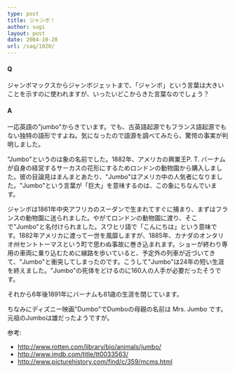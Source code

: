 ```yaml
---
type: post
title: ジャンボ！
author: sugi
layout: post
date: 2004-10-28
url: /saq/1020/
---
```

#### Q

ジャンボマックスからジャンボジェットまで、「ジャンボ」という言葉は大きいことを示すのに使われますが、いったいどこからきた言葉なのでしょう？

#### A

一応英語の"jumbo"からきています。でも、古英語起源でもフランス語起源でもない独特の語形ですよね。気になったので語源を調べてみたら、驚愕の事実が判明しました。

"Jumbo"というのは象の名前でした。1882年、アメリカの興業王P. T. バーナムが自身の経営するサーカスの花形にするためロンドンの動物園から購入しました。彼の目論見はまんまとあたり、"Jumbo"はアメリカ中の人気者になりました。"Jumbo"という言葉が「巨大」を意味するのは、この象にちなんでいます。

ジャンボは1861年中央アフリカのスーダンで生まれてすぐに捕まり、まずはフランスの動物園に送られました。やがてロンドンの動物園に渡り、そこで"Jumbo"と名付けられました。スワヒリ語で「こんにちは」という意味です。1882年アメリカに渡って一世を風靡しますが、1885年、カナダのオンタリオ州セントトーマスという町で思わぬ事故に巻き込まれます。ショーが終わり専用の車両に乗り込むために線路を歩いていると、予定外の列車が近づいてきて、"Jumbo"と衝突してしまったのです。こうして"Jumbo"は24年の短い生涯を終えました。"Jumbo"の死体をどけるのに160人の人手が必要だったそうです。

それから6年後1891年にバーナムも81歳の生涯を閉じています。

ちなみにディズニー映画"Dumbo"でDumboの母親の名前は Mrs. Jumbo です。元祖のJumboは雄だったようですが。

参考:

  * <a href="http://www.rotten.com/library/bio/animals/jumbo/" onclick="_gaq.push(['_trackEvent', 'outbound-article', 'http://www.rotten.com/library/bio/animals/jumbo/', 'http://www.rotten.com/library/bio/animals/jumbo/']);" >http://www.rotten.com/library/bio/animals/jumbo/</a>
  * <a href="http://www.imdb.com/title/tt0033563/" onclick="_gaq.push(['_trackEvent', 'outbound-article', 'http://www.imdb.com/title/tt0033563/', 'http://www.imdb.com/title/tt0033563/']);" >http://www.imdb.com/title/tt0033563/</a>
  * <a href="http://www.picturehistory.com/find/c/359/mcms.html" onclick="_gaq.push(['_trackEvent', 'outbound-article', 'http://www.picturehistory.com/find/c/359/mcms.html', 'http://www.picturehistory.com/find/c/359/mcms.html']);" >http://www.picturehistory.com/find/c/359/mcms.html</a>

